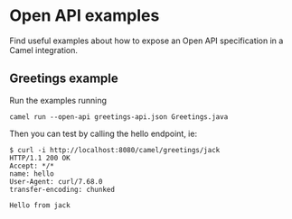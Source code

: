 # Open API examples

Find useful examples about how to expose an Open API specification in a Camel integration.

## Greetings example

Run the examples running

```
camel run --open-api greetings-api.json Greetings.java
```

Then you can test by calling the hello endpoint, ie:

```
$ curl -i http://localhost:8080/camel/greetings/jack
HTTP/1.1 200 OK
Accept: */*
name: hello
User-Agent: curl/7.68.0
transfer-encoding: chunked

Hello from jack
```
